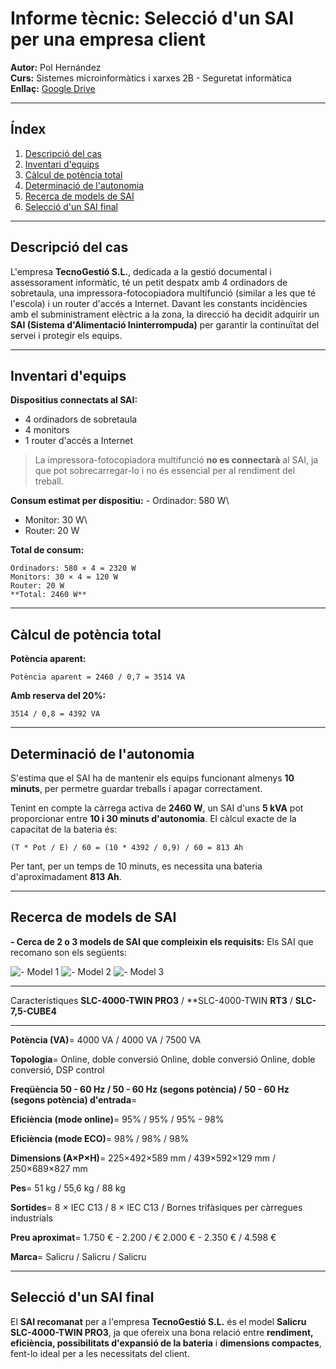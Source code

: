 # Informe tècnic: Selecció d'un SAI per una empresa client

**Autor:** Pol Hernández\
**Curs:** Sistemes microinformàtics i xarxes 2B - Seguretat informàtica\
**Enllaç:** [Google
Drive](https://drive.google.com/drive/u/0/folders/1gxAv-g1949wPHjVZ0O2bhYzN_9W0S1a_)

------------------------------------------------------------------------

## Índex

1.  [Descripció del cas](#descripció-del-cas)
2.  [Inventari d'equips](#inventari-dequips)
3.  [Càlcul de potència total](#càlcul-de-potència-total)
4.  [Determinació de l'autonomia](#determinació-de-lautonomia)
5.  [Recerca de models de SAI](#recerca-de-models-de-sai)
6.  [Selecció d'un SAI final](#selecció-dun-sai-final)

------------------------------------------------------------------------

## Descripció del cas

L'empresa **TecnoGestió S.L.**, dedicada a la gestió documental i
assessorament informàtic, té un petit despatx amb 4 ordinadors de
sobretaula, una impressora-fotocopiadora multifunció (similar a les que
té l'escola) i un router d'accés a Internet.
Davant les constants incidències amb el subministrament elèctric a la
zona, la direcció ha decidit adquirir un **SAI (Sistema d'Alimentació
Ininterrompuda)** per garantir la continuïtat del servei i protegir els
equips.

------------------------------------------------------------------------

## Inventari d'equips

**Dispositius connectats al SAI:**
- 4 ordinadors de sobretaula
- 4 monitors
- 1 router d'accés a Internet

> La impressora-fotocopiadora multifunció **no es connectarà** al SAI,
> ja que pot sobrecarregar-lo i no és essencial per al rendiment del
> treball.

**Consum estimat per dispositiu:** - Ordinador: 580 W\
- Monitor: 30 W\
- Router: 20 W

**Total de consum:**

    Ordinadors: 580 × 4 = 2320 W  
    Monitors: 30 × 4 = 120 W  
    Router: 20 W  
    **Total: 2460 W**

------------------------------------------------------------------------

## Càlcul de potència total

**Potència aparent:**

    Potència aparent = 2460 / 0,7 = 3514 VA

**Amb reserva del 20%:**

    3514 / 0,8 = 4392 VA

------------------------------------------------------------------------

## Determinació de l'autonomia

S'estima que el SAI ha de mantenir els equips funcionant almenys **10
minuts**, per permetre guardar treballs i apagar correctament.

Tenint en compte la càrrega activa de **2460 W**, un SAI d'uns **5 kVA**
pot proporcionar entre **10 i 30 minuts d'autonomia**.
El càlcul exacte de la capacitat de la bateria és:

    (T * Pot / E) / 60 = (10 * 4392 / 0,9) / 60 = 813 Ah

Per tant, per un temps de 10 minuts, es necessita una bateria
d'aproximadament **813 Ah**.

------------------------------------------------------------------------

## Recerca de models de SAI

**- Cerca de 2 o 3 models de SAI que compleixin els requisits:**
Els SAI que recomano son els següents:

![- Model 1](Model1.png)
![- Model 2](Model2.png)
![- Model 3](Model3.png)

  -------------------------------------------------------------------------------
  Característiques        **SLC-4000-TWIN PRO3**  /  **SLC-4000-TWIN **RT3**  /  **SLC-7,5-CUBE4**
                                                   
  ----------------------- ----------------- ----------------- -------------------
  **Potència (VA)**=       4000 VA     /      4000 VA      /     7500 VA

  **Topologia**=           Online, doble conversió    Online, doble conversió    Online, doble conversió, DSP control        

  **Freqüència            50 - 60 Hz    /    50 - 60 Hz (segons potència)    /   50 - 60 Hz (segons potència)
  d'entrada**=                                

  **Eficiència (mode online)**=      95%       /        95%        /       95% - 98%                                                   

  **Eficiència (mode ECO)**=     98%        /       98%        /       98%                                                    

  **Dimensions (A×P×H)**=  225×492×589 mm  /  439×592×129 mm  /  250×689×827 mm

  **Pes**=                 51 kg      /       55,6 kg      /     88 kg

  **Sortides**=            8 × IEC C13    /   8 × IEC C13    /   Bornes trifàsiques per càrregues industrials

  **Preu aproximat**=      1.750 € - 2.200 / € 2.000 € - 2.350 € / 4.598 €

  **Marca**=               Salicru     /      Salicru      /     Salicru

------------------------------------------------------------------------

## Selecció d'un SAI final

El **SAI recomanat** per a l'empresa **TecnoGestió S.L.** és el model
**Salicru SLC-4000-TWIN PRO3**, ja que ofereix una bona relació entre
**rendiment, eficiència, possibilitats d'expansió de la bateria** i
**dimensions compactes**, fent-lo ideal per a les necessitats del
client.

